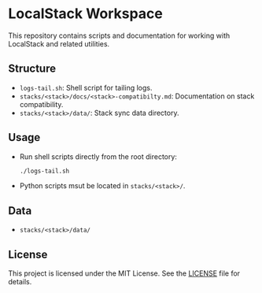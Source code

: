 # LocalStack Workspace

This repository contains scripts and documentation for working with LocalStack and related utilities.

## Structure

-   `logs-tail.sh`: Shell script for tailing logs.
-   `stacks/<stack>/docs/<stack>-compatibilty.md`: Documentation on stack compatibility.
-   `stacks/<stack>/data/`: Stack sync data directory.

## Usage

-   Run shell scripts directly from the root directory:
    ```bash
    ./logs-tail.sh
    ```
-   Python scripts msut be located in `stacks/<stack>/`.

## Data

-   `stacks/<stack>/data/`

## License

This project is licensed under the MIT License. See the [LICENSE](LICENSE) file for details.
